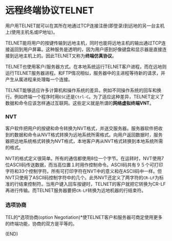 # 远程终端协议TELNET    

用户用TELNET就可以在其所在地通过TCP连接注册(即登录)到远地的另一台主机上(使用主机名或IP地址)。    

TELNET能将用户的按键传输到远地主机，同时也能将远地主机的输出通过TCP连接返回到用户屏幕。这种服务是透明的，因为用户感到好像键盘和显示器是直接连接到远地主机上的。因此TELNET又称为**终端仿真协议**。    

TELNET也使用客户/服务器方式。在本地系统运行TELNET客户进程，而在远地则运行TELNET服务器进程。和FTP情况相似，服务器中的主进程等待新的请求，并产生从属进程来处理每一个连接。    

TELNET能够适应许多计算机和操作系统的差异。例如不同操作系统的回车和换行。例如终端一个程序时用`ESC`还是`Ctrl-C`。为了适应这种差异，TELNET定义了数据和命令应该怎样通过互联网。这些定义就是所谓的**网络虚拟终端VNT**。    

### NVT    

客户软件把用户的按键和命令转换为NVT格式，并送交服务器。服务器软件把收到的数据和命令从NVT格式转换为远地系统所需格式。向用户返回数据时，服务器把远地系统格式转换为NVT格式，本地客户再从NVT格式转换到本地系统所需的格式。　　　　

NVT的格式定义很简单。所有的通信都使用8位一个字节。在运转时，NVT使用7位ASCII码传送数据，而当高位置１时用作控制命令。ASCII码共有９５个可打印字符和33个控制字符。所有可打印字符在NVT中的意义和在ASCII码中一样。但NVT只使用了ASCII码控制字符中的几个。此外NVT还定义了两字符的`CR-LF`为标准的行结束控制符。当用户键入回车按键时，TELNET的客户就把它转换为CR-LF再进行传输。而TELNET服务器要把`CR-LF`转换为远地机器的行结束符。    

### 选项协商    

TEL的*选项协商(option Negotiation)*使TELNET客户和服务器可商定使用更多的终端功能，协商的双方是平等的。    



(END)    